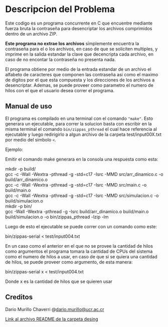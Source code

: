 # Descripcion del Problema

Este codigo es un programa concurrente en C que encuentre mediante fuerza bruta la contraseña para desencriptar los archivos comprimidos dentro de un archivo ZIP.

 **Este programa no extrae los archivos** simplemente encuentra la contraseña para el o los archivos, en caso de que se soliciten multiples, y imprime en la salida estandar la clave que decencripta cada archivo, en caso de no encontar la contraseña no presenta nada. 

El programa obtiene por medio de la entrada estandar de un archivo el alfabeto de caracteres que componen 
las contraseña asi como el maximo de digitos por el que esta compuesta y los direcciones de los archivos a 
desencriptar. Ademas, se puede proveer como parametro el numero de hilos con el que el usuario desea correr el programa.

## Manual de uso 

El programa es compilado en una terminal con el comando `"make"`. Esto generara un ejecutable, para correr la solucion basta con escribir
en la misma terminal el comando `bin/zippas_pthread` el cual hace referencia al ejecutable y luego redirigirlo a algun
archivo de la carpeta test/input00X.txt por medio del simbolo `<`. 


Ejemplo: <br>

Emitir el comando make generara en la consola una respuesta como esta: <br>

mkdir -p build/ <br>
gcc -c -Wall -Wextra -pthread -g -std=c17 -Isrc -MMD src/arr_dinamico.c -o build/arr_dinamico.o <br>
gcc -c -Wall -Wextra -pthread -g -std=c17 -Isrc -MMD src/main.c -o build/main.o <br>
gcc -c -Wall -Wextra -pthread -g -std=c17 -Isrc -MMD src/simulacion.c -o build/simulacion.o <br>
mkdir -p bin/ <br>
gcc -Wall -Wextra -pthread -g -Isrc build/arr_dinamico.o build/main.o build/simulacion.o -o bin/zippas_pthread -lzip -lm <br>

Luego de esto el ejecutable se puede correr con un comando como este: <br>

bin/zippas-serial < test/input004.txt

En un caso como el anterior en el que no se provee la cantidad de hilos como argumentos el programa tomara la cantidad de CPUs del sistema
como el numero de hilos a usar, en caso de que si se quiera una cantidad de hilos, se puede proveer como argumento, de esta manera: <br>

bin/zippas-serial x < test/input004.txt

Donde x es la cantidad de hilos que se quieren usar

## Creditos

Dario Murillo Chaverri @dario.murillo@ucr.ac.cr

[Link al archivo README de la carpeta desing](desing/README.md)